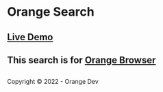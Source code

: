 # Orange Search

## [Live Demo](https://orangedevs.github.io/orange-search/index.html)

## This search is for [Orange Browser](https://github.com/orangedevs/Orange-Browser)


## 
Copyright © 2022 - Orange Dev
